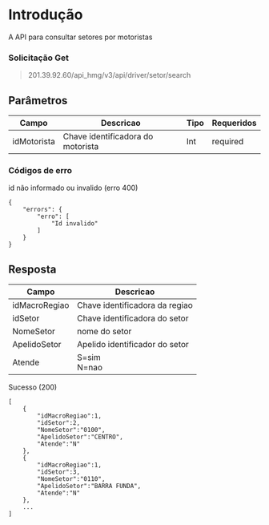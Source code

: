 # Introdução
A API para consultar setores por motoristas

### Solicitação  Get

> 201.39.92.60/api_hmg/v3/api/driver/setor/search

## Parâmetros
|Campo                    |Descricao| Tipo|  Requeridos            
|----------------|----------------|----------------|----------------|
|idMotorista|Chave identificadora do motorista|Int|required



### Códigos de erro 

id não informado ou invalido (erro 400)
```JS
{
    "errors": {
        "erro": [
            "Id invalido"
        ]
    }
}
```

## Resposta
|Campo                    |Descricao|     
|----------------|----------------|
|idMacroRegiao|Chave identificadora da regiao|
|idSetor|Chave identificadora do setor|
|NomeSetor|nome do setor|
|ApelidoSetor|Apelido identificador do setor|
|Atende|S=sim <br> N=nao|


Sucesso (200)
```JS
[  
	{  
		"idMacroRegiao":1,  
		"idSetor":2,  
		"NomeSetor":"0100",  
		"ApelidoSetor":"CENTRO",  
		"Atende":"N"  
	},  
	{  
		"idMacroRegiao":1,  
		"idSetor":3,  
		"NomeSetor":"0110",  
		"ApelidoSetor":"BARRA FUNDA",  
		"Atende":"N"  
	},  
	... 
]
```

